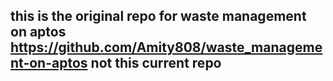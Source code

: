## this is the original repo for waste management on aptos https://github.com/Amity808/waste_management-on-aptos not this current repo 
## 

